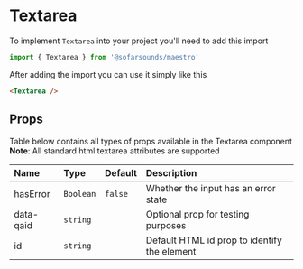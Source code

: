 # Textarea

To implement `Textarea` into your project you'll need to add this import
```js
import { Textarea } from '@sofarsounds/maestro'
```

After adding the import you can use it simply like this
```html
<Textarea />
```

## Props
Table below contains all types of props available in the Textarea component  
**Note**: All standard html textarea attributes are supported

| Name          | Type      | Default         | Description                      |
| :------------ | :-----    | :-------------- | :------------------------------- |
| hasError      | `Boolean` | `false`         | Whether the input has an error state
| data-qaid     | `string`  |                 | Optional prop for testing purposes
| id            | `string`  |                 | Default HTML id prop to identify the element
